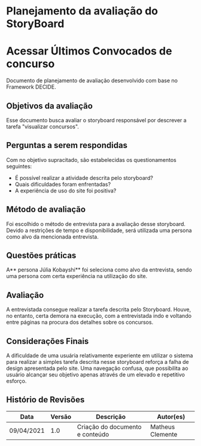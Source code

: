 # Planejamento da avaliação do StoryBoard
# Acessar Últimos Convocados de concurso
Documento de planejamento de avaliação desenvolvido com base no Framework DECIDE.
## Objetivos da avaliação
Esse documento busca avaliar o storyboard responsável por descrever a tarefa "visualizar concursos".
## Perguntas a serem respondidas
Com no objetivo supracitado, são estabelecidas os questionamentos seguintes:

- É possível realizar a atividade descrita pelo storyboard?
- Quais dificuldades foram enfrentadas?
- A experiência de uso do site foi positiva?
## Método de avaliação
Foi escolhido o método de entrevista para a avaliação desse storyboard. Devido a restrições de tempo e disponibilidade, será utilizada uma persona como alvo da mencionada entrevista.
## Questões práticas
A** persona Júlia Kobayshi** foi seleciona como alvo da entrevista, sendo uma persona com certa experiência na utilização do site.
## Avaliação
A entrevistada consegue realizar a tarefa descrita pelo Storyboard. Houve, no entanto, certa demora na execução, com a entrevistada indo e voltando entre páginas na procura dos detalhes sobre os concursos.
## Considerações Finais
A dificuldade de uma usuária relativamente experiente em utilizar o sistema para realizar a simples tarefa descrita nesse storyboard reforça a falha de design apresentada pelo site. Uma navegação confusa, que possibilita ao usuário alcançar seu objetivo apenas através de um elevado e repetitivo esforço.

## Histório de Revisões

| Data | Versão | Descrição | Autor(es) |
| --- | --- | --- | --- |
| 09/04/2021 | 1.0 | Criação do documento e conteúdo | Matheus Clemente |